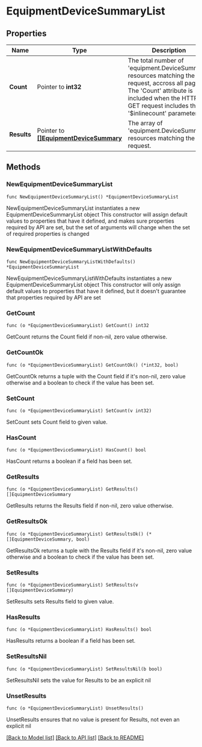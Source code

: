 # EquipmentDeviceSummaryList

## Properties

Name | Type | Description | Notes
------------ | ------------- | ------------- | -------------
**Count** | Pointer to **int32** | The total number of &#39;equipment.DeviceSummary&#39; resources matching the request, accross all pages. The &#39;Count&#39; attribute is included when the HTTP GET request includes the &#39;$inlinecount&#39; parameter. | [optional] 
**Results** | Pointer to [**[]EquipmentDeviceSummary**](EquipmentDeviceSummary.md) | The array of &#39;equipment.DeviceSummary&#39; resources matching the request. | [optional] 

## Methods

### NewEquipmentDeviceSummaryList

`func NewEquipmentDeviceSummaryList() *EquipmentDeviceSummaryList`

NewEquipmentDeviceSummaryList instantiates a new EquipmentDeviceSummaryList object
This constructor will assign default values to properties that have it defined,
and makes sure properties required by API are set, but the set of arguments
will change when the set of required properties is changed

### NewEquipmentDeviceSummaryListWithDefaults

`func NewEquipmentDeviceSummaryListWithDefaults() *EquipmentDeviceSummaryList`

NewEquipmentDeviceSummaryListWithDefaults instantiates a new EquipmentDeviceSummaryList object
This constructor will only assign default values to properties that have it defined,
but it doesn't guarantee that properties required by API are set

### GetCount

`func (o *EquipmentDeviceSummaryList) GetCount() int32`

GetCount returns the Count field if non-nil, zero value otherwise.

### GetCountOk

`func (o *EquipmentDeviceSummaryList) GetCountOk() (*int32, bool)`

GetCountOk returns a tuple with the Count field if it's non-nil, zero value otherwise
and a boolean to check if the value has been set.

### SetCount

`func (o *EquipmentDeviceSummaryList) SetCount(v int32)`

SetCount sets Count field to given value.

### HasCount

`func (o *EquipmentDeviceSummaryList) HasCount() bool`

HasCount returns a boolean if a field has been set.

### GetResults

`func (o *EquipmentDeviceSummaryList) GetResults() []EquipmentDeviceSummary`

GetResults returns the Results field if non-nil, zero value otherwise.

### GetResultsOk

`func (o *EquipmentDeviceSummaryList) GetResultsOk() (*[]EquipmentDeviceSummary, bool)`

GetResultsOk returns a tuple with the Results field if it's non-nil, zero value otherwise
and a boolean to check if the value has been set.

### SetResults

`func (o *EquipmentDeviceSummaryList) SetResults(v []EquipmentDeviceSummary)`

SetResults sets Results field to given value.

### HasResults

`func (o *EquipmentDeviceSummaryList) HasResults() bool`

HasResults returns a boolean if a field has been set.

### SetResultsNil

`func (o *EquipmentDeviceSummaryList) SetResultsNil(b bool)`

 SetResultsNil sets the value for Results to be an explicit nil

### UnsetResults
`func (o *EquipmentDeviceSummaryList) UnsetResults()`

UnsetResults ensures that no value is present for Results, not even an explicit nil

[[Back to Model list]](../README.md#documentation-for-models) [[Back to API list]](../README.md#documentation-for-api-endpoints) [[Back to README]](../README.md)


